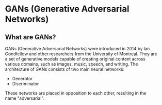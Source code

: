 # GANs (Generative Adversarial Networks)

## What are GANs?

GANs (Generative Adversarial Networks) were introduced in 2014 by Ian Goodfellow and other researchers from the University of Montreal. They are a set of generative models capable of creating original content across various domains, such as images, music, speech, and writing. The architecture of GANs consists of two main neural networks:

- Generator
- Discriminator

These networks are placed in opposition to each other, resulting in the name "adversarial".
